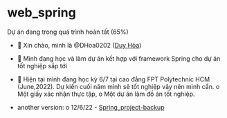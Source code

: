 # web_spring
Dự án đang trong quá trình hoàn tất (65%)

- 👋 Xin chào, mình là @DHoa0202 ([Duy Hòa](https://www.facebook.com/duyhoa.0202))
- 👀 Mình đang học và làm dự án kết hợp với framework Spring cho dự án tốt nghiệp sắp tới
- 🌱 Hiện tại mình đang học kỳ 6/7 tại cao đẳng FPT Polytechnic HCM (June,2022). Dự kiến cuối năm mình sẽ tốt nghiệp vậy nên mình cần.
    o Một giấy xác nhận thực tập,
    o Một dự án làm đồ án tốt nghiệp.
    
- another version: 
    o 12/6/22 - [Spring_project-backup](https://drive.google.com/drive/folders/12KdhW96rfFN6aiAd-EVX4Mb_fj2GJxC4?usp=sharing)
